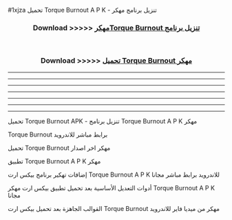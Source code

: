#1xjza تحميل Torque Burnout  A P K - تنزيل برنامج مهكر



<div align="center">
<h3>Download >>>>> <a href="https://runaway1.web.app/?sq=Torque Burnout ">مهكرTorque Burnout  تنزيل برنامج</a></h3><br>

<h3>Download >>>>> <a href="https://runaway1.web.app/?sq=Torque Burnout ">تحميل Torque Burnout  مهكر</a></h3>
</div>


----------------------------------------------------------

----------------------------------------------------------

----------------------------------------------------------

----------------------------------------------------------

----------------------------------------------------------

----------------------------------------------------------

----------------------------------------------------------

تحميل Torque Burnout  APK - تنزيل برنامج Torque Burnout  A P K مهكر

Torque Burnout  برابط مباشر للاندرويد

تحميل Torque Burnout  مهكر اخر اصدار

تطبيق Torque Burnout  A P K مهكر

إضافات تهكير برنامج بيكس ارت Torque Burnout  A P K للاندرويد برابط مباشر مجانا

أدوات التعديل الأساسية بعد تحميل تطبيق بيكس ارت مهكر Torque Burnout  A P K مجانا

القوالب الجاهزة بعد تحميل بيكس ارت Torque Burnout  مهكر من ميديا فاير للاندرويد


